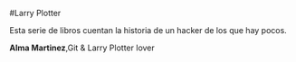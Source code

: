 #Larry Plotter

Esta serie de libros cuentan la historia de un hacker de los que hay pocos. 

**Alma Martinez**,Git & Larry Plotter lover


